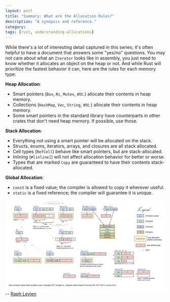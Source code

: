 ```yaml
---
layout: post
title: "Summary: What are the Allocation Rules?"
description: "A synopsis and reference."
category:
tags: [rust, understanding-allocations]
---
```


While there's a lot of interesting detail captured in this series, it's often helpful to have a
document that answers some "yes/no" questions. You may not care about what an `Iterator` looks like
in assembly, you just need to know whether it allocates an object on the heap or not. And while Rust
will prioritize the fastest behavior it can, here are the rules for each memory type:

**Heap Allocation**:

- Smart pointers (`Box`, `Rc`, `Mutex`, etc.) allocate their contents in heap memory.
- Collections (`HashMap`, `Vec`, `String`, etc.) allocate their contents in heap memory.
- Some smart pointers in the standard library have counterparts in other crates that don't need heap
  memory. If possible, use those.

**Stack Allocation**:

- Everything not using a smart pointer will be allocated on the stack.
- Structs, enums, iterators, arrays, and closures are all stack allocated.
- Cell types (`RefCell`) behave like smart pointers, but are stack-allocated.
- Inlining (`#[inline]`) will not affect allocation behavior for better or worse.
- Types that are marked `Copy` are guaranteed to have their contents stack-allocated.

**Global Allocation**:

- `const` is a fixed value; the compiler is allowed to copy it wherever useful.
- `static` is a fixed reference; the compiler will guarantee it is unique.

![Container Sizes in Rust](/assets/images/2019-02-04-container-size.svg) --
[Raph Levien](https://docs.google.com/presentation/d/1q-c7UAyrUlM-eZyTo1pd8SZ0qwA_wYxmPZVOQkoDmH4/edit?usp=sharing)
